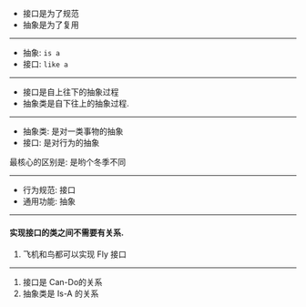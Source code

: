 - 接口是为了规范
- 抽象是为了复用

----

- 抽象: `is a` 
- 接口: `like a`


---

- 接口是自上往下的抽象过程
- 抽象类是自下往上的抽象过程.

---

- 抽象类: 是对一类事物的抽象
- 接口: 是对行为的抽象

最核心的区别是: 是哟个冬季不同

---

- 行为规范: 接口
- 通用功能: 抽象

---

#### 实现接口的类之间不需要有关系.
1. 飞机和鸟都可以实现 Fly 接口


---

1. 接口是 Can-Do的关系
2. 抽象类是 Is-A 的关系
